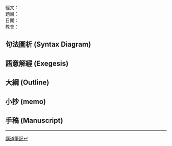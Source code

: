 經文：   
題目：   
日期：   
教會：   


## 句法圖析 (Syntax Diagram)

## 語意解經 (Exegesis)



## 大綱 (Outline)


## 小抄 (memo)


## 手稿 (Manuscript) 




---


[講道筆記↵](README.md)


